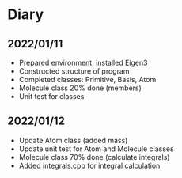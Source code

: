 # Diary
## 2022/01/11
<ul>
<li> Prepared environment, installed Eigen3 </li>
<li> Constructed structure of program </li>
<li> Completed classes: Primitive, Basis, Atom </li>
<li> Molecule class 20% done (members) </li>
<li> Unit test for classes </li>
</ul>

## 2022/01/12
<ul>
<li> Update Atom class (added mass) </li>
<li> Update unit test for Atom and Molecule classes </li>
<li> Molecule class 70% done (calculate integrals) </li>
<li> Added integrals.cpp for integral calculation </li>
</ul>

